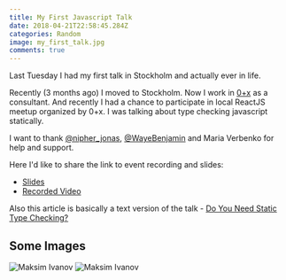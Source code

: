 ```yaml
---
title: My First Javascript Talk
date: 2018-04-21T22:58:45.284Z
categories: Random
image: my_first_talk.jpg
comments: true
---
```


Last Tuesday I had my first talk in Stockholm and actually ever in life.

Recently (3 months ago) I moved to Stockholm. Now I work in [0+x](https://0x.se/) as a consultant. And recently I had a chance to participate in local ReactJS meetup organized by 0+x. I was talking about type checking javascript statically.

I want to thank [@nipher_jonas](https://twitter.com/nipher_jonas), [@WayeBenjamin](https://twitter.com/WayeBenjamin) and Maria Verbenko for help and support.

Here I'd like to share the link to event recording and slides:

* [Slides](https://t.co/UFs48Ytw5e)
* [Recorded Video](https://www.facebook.com/0plusx/videos/350180662055043/)

Also this article is basically a text version of the talk - [Do You Need Static Type Checking?](http://localhost:8000/posts/static-type-checking-js/)

## Some Images

![Maksim Ivanov](/image_1.JPG)
![Maksim Ivanov](/image_2.JPG)
